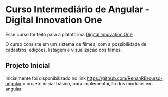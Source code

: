 # Curso Intermediário de Angular - Digital Innovation One

Esse curso foi feito para a plataforma [Digital Innovation One](https://digitalinnovation.one/)

O curso consiste em um sistema de filmes, com a possibilidade de cadastros, edições, listagem e visualização dos filmes.

## Projeto Inicial

Inicialmente foi disponibilizado no link https://github.com/RenanRB/curso-angular o projeto inicial básico, para implementação dos módulos em angular. 



## 



